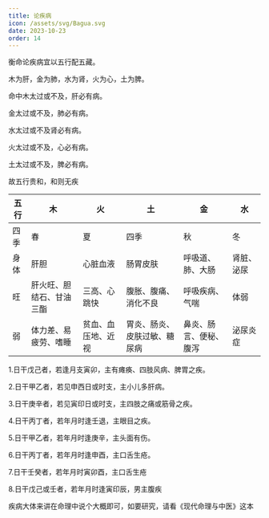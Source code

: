 ```yaml
---
title: 论疾病
icon: /assets/svg/Bagua.svg
date: 2023-10-23
order: 14
---
```


衡命论疾病宜以五行配五藏。

木为肝，金为肺，水为肾，火为心，土为脾。

命中木太过或不及，肝必有病。

金太过或不及，肺必有病。

水太过或不及肾必有病。

火太过或不及，心必有病。

土太过或不及，脾必有病。

故五行贵和，和则无疾

| 五行 | 木                       | 火                 | 土                           | 金                     | 水         |
| ---- | ------------------------ | ------------------ | ---------------------------- | ---------------------- | ---------- |
| 四季 | 春                       | 夏                 | 四季                         | 秋                     | 冬         |
| 身体 | 肝胆                     | 心脏血液           | 肠胃皮肤                     | 呼吸道、肺、大肠       | 肾脏、泌尿 |
| 旺   | 肝火旺、胆结石、甘油三酯 | 三高、心跳快       | 腹胀、腹痛、消化不良         | 呼吸疾病、气喘         | 体弱       |
| 弱   | 体力差、易疲劳、嗜睡     | 贫血、血压地、近视 | 胃炎、肠炎、皮肤过敏、糖尿病 | 鼻炎、肠言、便秘、腹泻 | 泌尿炎症   |

1.日干戊己者，若逢月支寅卯，主有瘫痪、四肢风病、脾胃之疾。

2.日干甲乙者，若见申西日或时支，主小儿多肝病。

3.日干庚辛者，若见寅印日或时支，主四肢之痛或筋骨之疾。

4.日干丙丁者，若年月时逢壬退，主眼目之疾。

5.日干甲乙者，若年月时逢庚辛，主头面有伤。

6.日干丙丁者，若年月时逢申酉，主口舌生疮。

7.日干壬癸者，若年月时寅卯酉，主口舌生疮

8.日干戊己或壬者，若年月时逢寅印辰，男主腹疾

疾病大体来讲在命理中说个大概即可，如要研究，请看《现代命理与中医》这本
